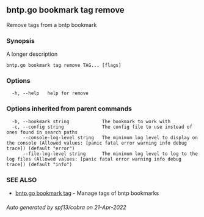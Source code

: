 ## bntp.go bookmark tag remove

Remove tags from a bntp bookmark

### Synopsis

A longer description

```
bntp.go bookmark tag remove TAG... [flags]
```

### Options

```
  -h, --help   help for remove
```

### Options inherited from parent commands

```
  -b, --bookmark string            The bookmark to work with
  -c, --config string              The config file to use instead of ones found in search paths
      --console-log-level string   The minimum log level to display on the console (Allowed values: [panic fatal error warning info debug trace]) (default "error")
      --file-log-level string      The minimum log level to log to the log files (Allowed values: [panic fatal error warning info debug trace]) (default "info")
```

### SEE ALSO

* [bntp.go bookmark tag](bntp.go_bookmark_tag.md)	 - Manage tags of bntp bookmarks

###### Auto generated by spf13/cobra on 21-Apr-2022
